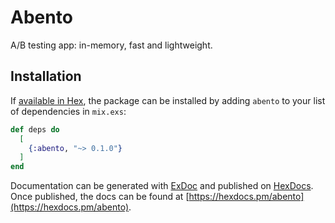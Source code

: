 # Abento

A/B testing app: in-memory, fast and lightweight.



## Installation

If [available in Hex](https://hex.pm/docs/publish), the package can be installed
by adding `abento` to your list of dependencies in `mix.exs`:

```elixir
def deps do
  [
    {:abento, "~> 0.1.0"}
  ]
end
```

Documentation can be generated with [ExDoc](https://github.com/elixir-lang/ex_doc)
and published on [HexDocs](https://hexdocs.pm). Once published, the docs can
be found at [https://hexdocs.pm/abento](https://hexdocs.pm/abento).
